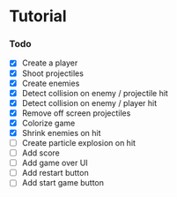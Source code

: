 # Tutorial

### Todo

- [x] Create a player
- [x] Shoot projectiles
- [x] Create enemies
- [x] Detect collision on enemy / projectile hit
- [x] Detect collision on enemy / player hit
- [x] Remove off screen projectiles
- [x] Colorize game
- [x] Shrink enemies on hit
- [ ] Create particle explosion on hit
- [ ] Add score
- [ ] Add game over UI
- [ ] Add restart button
- [ ] Add start game button
